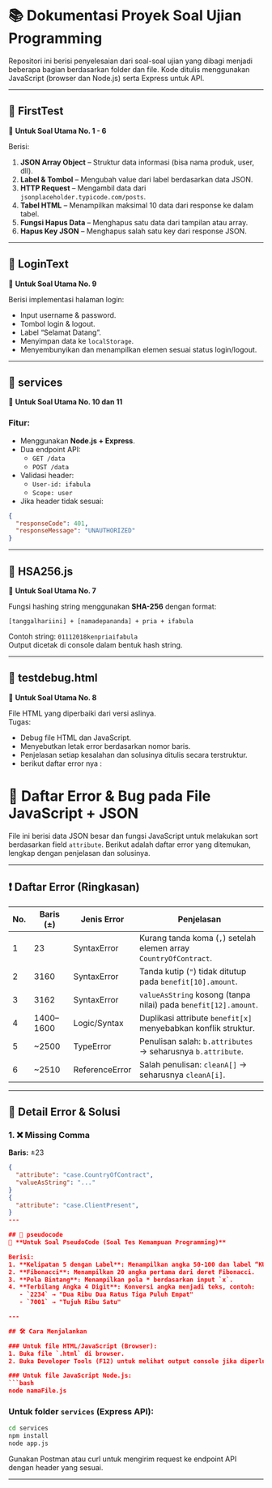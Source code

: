
# 📚 Dokumentasi Proyek Soal Ujian Programming

Repositori ini berisi penyelesaian dari soal-soal ujian yang dibagi menjadi beberapa bagian berdasarkan folder dan file. Kode ditulis menggunakan JavaScript (browser dan Node.js) serta Express untuk API.

---

## 📁 FirstTest
📌 **Untuk Soal Utama No. 1 - 6**

Berisi:
1. **JSON Array Object** – Struktur data informasi (bisa nama produk, user, dll).
2. **Label & Tombol** – Mengubah value dari label berdasarkan data JSON.
3. **HTTP Request** – Mengambil data dari `jsonplaceholder.typicode.com/posts`.
4. **Tabel HTML** – Menampilkan maksimal 10 data dari response ke dalam tabel.
5. **Fungsi Hapus Data** – Menghapus satu data dari tampilan atau array.
6. **Hapus Key JSON** – Menghapus salah satu key dari response JSON.

---

## 📁 LoginText
📌 **Untuk Soal Utama No. 9**

Berisi implementasi halaman login:
- Input username & password.
- Tombol login & logout.
- Label “Selamat Datang”.
- Menyimpan data ke `localStorage`.
- Menyembunyikan dan menampilkan elemen sesuai status login/logout.

---

## 📁 services
📌 **Untuk Soal Utama No. 10 dan 11**

### Fitur:
- Menggunakan **Node.js + Express**.
- Dua endpoint API:
  - `GET /data`
  - `POST /data`
- Validasi header:
  - `User-id: ifabula`
  - `Scope: user`
- Jika header tidak sesuai:
```json
{
  "responseCode": 401,
  "responseMessage": "UNAUTHORIZED"
}
```

---

## 📄 HSA256.js
📌 **Untuk Soal Utama No. 7**

Fungsi hashing string menggunakan **SHA-256** dengan format:
```
[tanggalhariini] + [namadepananda] + pria + ifabula
```
Contoh string: `01112018kenpriaifabula`  
Output dicetak di console dalam bentuk hash string.

---

## 📄 testdebug.html
📌 **Untuk Soal Utama No. 8**

File HTML yang diperbaiki dari versi aslinya.  
Tugas:
- Debug file HTML dan JavaScript.
- Menyebutkan letak error berdasarkan nomor baris.
- Penjelasan setiap kesalahan dan solusinya ditulis secara terstruktur.
- berikut daftar error nya : 
# 🐞 Daftar Error & Bug pada File JavaScript + JSON

File ini berisi data JSON besar dan fungsi JavaScript untuk melakukan sort berdasarkan field `attribute`. Berikut adalah daftar error yang ditemukan, lengkap dengan penjelasan dan solusinya.

---

## ❗ Daftar Error (Ringkasan)

| No. | Baris (±) | Jenis Error        | Penjelasan                                                                 |
|-----|-----------|--------------------|----------------------------------------------------------------------------|
| 1   | 23        | SyntaxError        | Kurang tanda koma (`,`) setelah elemen array `CountryOfContract`.         |
| 2   | 3160      | SyntaxError        | Tanda kutip (`"`) tidak ditutup pada `benefit[10].amount`.                |
| 3   | 3162      | SyntaxError        | `valueAsString` kosong (tanpa nilai) pada `benefit[12].amount`.           |
| 4   | 1400–1600 | Logic/Syntax       | Duplikasi attribute `benefit[x]` menyebabkan konflik struktur.            |
| 5   | ~2500     | TypeError          | Penulisan salah: `b.attributes` → seharusnya `b.attribute`.               |
| 6   | ~2510     | ReferenceError     | Salah penulisan: `cleanA[]` → seharusnya `cleanA[i]`.                     |

---

## 🧩 Detail Error & Solusi

### 1. ❌ **Missing Comma**
**Baris:** ±23  
```json
{
  "attribute": "case.CountryOfContract",
  "valueAsString": "..."
}
{
  "attribute": "case.ClientPresent",
}
---

## 📁 pseudocode
📌 **Untuk Soal PseudoCode (Soal Tes Kemampuan Programming)**

Berisi:
1. **Kelipatan 5 dengan Label**: Menampilkan angka 50-100 dan label “KURANG”, “CUKUP”, “BAIK”, atau “LUAR BIASA”.
2. **Fibonacci**: Menampilkan 20 angka pertama dari deret Fibonacci.
3. **Pola Bintang**: Menampilkan pola * berdasarkan input `x`.
4. **Terbilang Angka 4 Digit**: Konversi angka menjadi teks, contoh:
   - `2234` → "Dua Ribu Dua Ratus Tiga Puluh Empat"
   - `7001` → "Tujuh Ribu Satu"

---

## 🛠 Cara Menjalankan

### Untuk file HTML/JavaScript (Browser):
1. Buka file `.html` di browser.
2. Buka Developer Tools (F12) untuk melihat output console jika diperlukan.

### Untuk file JavaScript Node.js:
```bash
node namaFile.js
```

### Untuk folder `services` (Express API):
```bash
cd services
npm install
node app.js
```

Gunakan Postman atau curl untuk mengirim request ke endpoint API dengan header yang sesuai.

---